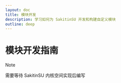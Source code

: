 ```yaml
---
layout: doc
title: 模块开发
description: 学习如何为 SakitinSU 开发和构建自定义模块
outline: deep
---
```


# 模块开发指南

> [!NOTE]
> 需要等待 SakitinSU 内核空间实现后编写
